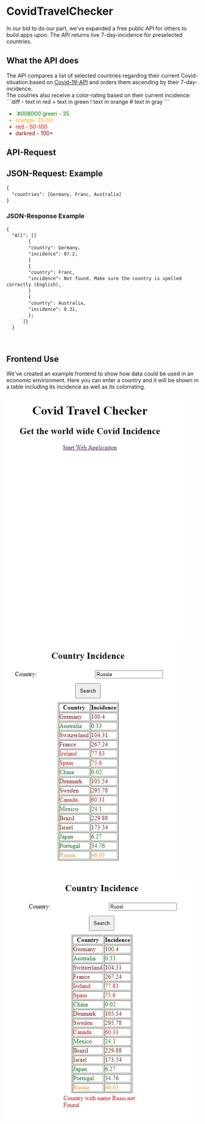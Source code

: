 # CovidTravelChecker




<p>In our bid to do our part, we've expanded a free public API for others to build apps upon. The API returns live 7-day-incidence for preselected countries.</p>


<h2>What the API does
</h2>

<p> The API compares a list of selected countries regarding their current Covid-situation based on
<a href="https://github.com/M-Media-Group/Covid-19-API">Covid-19-API</a> and orders them ascending by their 7-day-incidence.</br>
The coutries also receive a color-rating based on their current incidence:
```diff
- text in red
+ text in green
! text in orange
# text in gray
```
<ul>
<li style= "color: #008000;">`#008000`green - 35</li>
<li style= "color: #ffa500;">orange- 35-50</li>
<li style= "color: red;">red - 50-100</li>
<li style= "color: darkred;">darkred - 100+</li>
</ul>
</p>

<h2>API-Request

<h2>JSON-Request: Example</h2>
<pre><code class = "lang-JSON">{
  <span class="hljs-attr">"countries"</span>: <span class="hljs-text">[Germany, Franc, Australia] </span>
}
</code></pre>


<h3>JSON-Response Example</h3>

<pre><code class="lang-JSON">{
  <span class="hljs-attr">"All"</span>: [{
        {
        <span class="hljs-attr">"country"</span>: <span class="hljs-text">Germany</span>,
        <span class="hljs-attr">"incidence"</span>: <span class="hljs-text">87.2</span>,
        }
        {
        <span class="hljs-attr">"country"</span>: <span class="hljs-text">Franc</span>,
        <span class="hljs-attr">"incidence"</span>: <span class="hljs-text">Not found. Make sure the country is spelled correctly (English)</span>,
        }
        {
        <span class="hljs-attr">"country"</span>: <span class="hljs-text">Australia</span>,
        <span class="hljs-attr">"incidence"</span>: <span class="hljs-text">0.31</span>,
        };
      ]}
  }

  </code></pre>



<h2>Frontend Use</h2>
<p>We've created an example frontend to show how data could be used in an economic environment. Here you can enter a country and it will be shown in a table including its incidence as well as its colorrating.</p>
<img src="./img/StartPage.jpeg" alt="StartPage"/>
<img src="./img/CountryList1.jpeg" alt="CountryList1"/>
<img src="./img/CountryList2.jpeg" alt="CountryList2"/>

